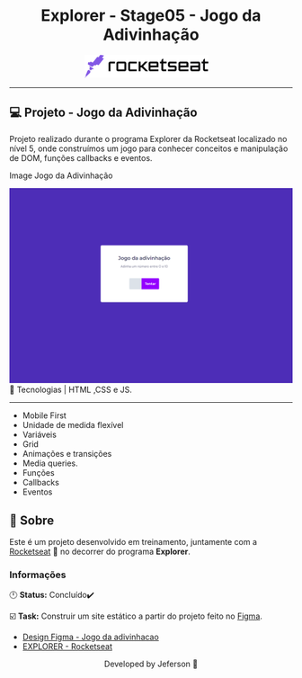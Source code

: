 <h1 align="center">Explorer -  Stage05 - Jogo da Adivinhação</h1>

<div align="center">
<img width="220px" src="https://raw.githubusercontent.com/Rocketseat/awesome/master/assets/logo_rocketseat.png" alt="">&nbsp;&nbsp;&nbsp;
<img width="150px" src="https://www.rocketseat.com.br/_next/image?url=%2Fassets%2Flogos%2Fexplorer.svg&w=256&q=75"  alt="">
<br>
</div>

---

## 💻 Projeto - Jogo da Adivinhação
<p>
Projeto realizado durante o programa Explorer da Rocketseat localizado no nível 5, onde construímos um jogo para conhecer conceitos e manipulação de DOM, funções callbacks e eventos.
</p>

<p>Image Jogo da Adivinhação</p>
<img alt="Print Jogo da Adivinhação" src=".github/preview.PNG" "/

## 🧪 Tecnologias | HTML ,CSS e JS.
---
- Mobile First
- Unidade de medida flexível
- Variáveis
- Grid
- Animações e transições
- Media queries.
- Funções
- Callbacks
- Eventos
  

##  📕 Sobre  

<p>Este é um projeto desenvolvido em treinamento, juntamente com a 
<a  href="https://www.rocketseat.com.br">Rocketseat</a> 🚀
no decorrer do programa <b>Explorer</b>.

### Informações  

🕛 **Status:** Concluído✔️

☑️ **Task:** Construir um site estático a partir do projeto feito no [Figma](https://www.figma.com).
- [Design Figma - Jogo da adivinhacao](https://www.figma.com/file/7EeTKuevVMczzgTV90cibn/Jogo-Adivinha%C3%A7%C3%A3o-(Copy)?type=design&node-id=0-1&mode=design&t=tJB0PrTjYjDWyeAh-0)
- [EXPLORER - Rocketseat](https://www.rocketseat.com.br/explorer)

<p align="center">
Developed by Jeferson 🚀
</p>
</p>
